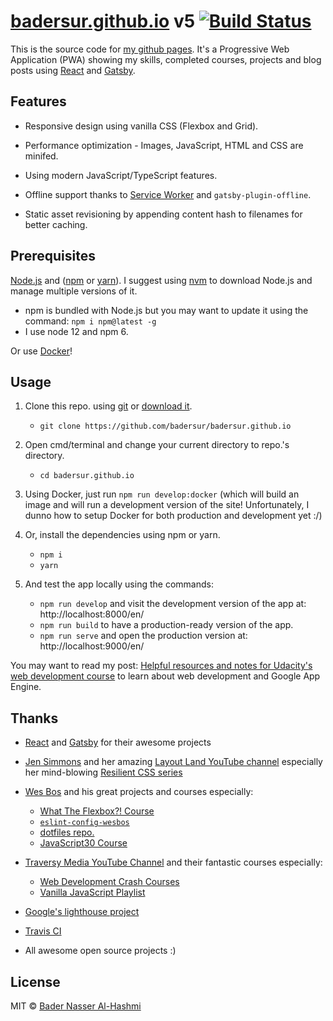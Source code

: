 # [badersur.github.io][bs-pages] v5 [![Build Status](https://travis-ci.org/badersur/badersur.github.io.svg?branch=dev)](https://travis-ci.org/badersur/badersur.github.io)

This is the source code for [my github pages][bs-pages]. It's a Progressive Web
Application (PWA) showing my skills, completed courses, projects and blog posts
using [React][react] and [Gatsby][gatsby].


## Features

- Responsive design using vanilla CSS (Flexbox and Grid).

- Performance optimization - Images, JavaScript, HTML and CSS are minifed.

- Using modern JavaScript/TypeScript features.

- Offline support thanks to [Service Worker][sw] and `gatsby-plugin-offline`.

- Static asset revisioning by appending content hash to filenames for
 better caching.


## Prerequisites

[Node.js][node] and ([npm][npm] or [yarn][yarn]). I suggest using [nvm][nvm]
 to download Node.js and manage multiple versions of it.
  - npm is bundled with Node.js but you may want to update it using the
     command: `npm i npm@latest -g`
  - I use node 12 and npm 6.

Or use [Docker][docker]!


## Usage

1. Clone this repo. using [git][git] or [download it][download].
    - `git clone https://github.com/badersur/badersur.github.io`

2. Open cmd/terminal and change your current directory to repo.'s directory.
    - `cd badersur.github.io`

3. Using Docker, just run `npm run develop:docker` (which will build an image
  and will run a development version of the site! Unfortunately, I dunno how to
  setup Docker for both production and development yet :/)

4. Or, install the dependencies using npm or yarn.
    - `npm i`
    - `yarn`

5. And test the app locally using the commands:
    - `npm run develop` and visit the development version of the app
      at: http://localhost:8000/en/
    - `npm run build` to have a production-ready version of the app.
    - `npm run serve` and open the production version
      at: http://localhost:9000/en/

You may want to read my post: [Helpful resources and notes for Udacity's web
development course][blog-notes] to learn about web development and
Google App Engine.


## Thanks

- [React][react] and [Gatsby][gatsby] for their awesome projects

- [Jen Simmons][jen] and her amazing [Layout Land YouTube channel][layout-land]
  especially her mind-blowing [Resilient CSS series][resilient-css]

- [Wes Bos][wes] and his great projects and courses especially:
    - [What The Flexbox?! Course][wut-da-flex]
    - [`eslint-config-wesbos`][eslint-wes]
    - [dotfiles repo.][dotfiles]
    - [JavaScript30 Course][js30]

- [Traversy Media YouTube Channel][traversy] and their fantastic courses
  especially:
    - [Web Development Crash Courses][crash-courses]
    - [Vanilla JavaScript Playlist][vanilla-js]

- [Google's lighthouse project][lighthouse]

- [Travis CI][travis-ci]

- All awesome open source projects :)


## License

MIT © [Bader Nasser Al-Hashmi](https://github.com/BaderSur)


[bs-pages]: https://badersur.github.io
[sw]: https://developers.google.com/web/fundamentals/getting-started/primers/service-workers
[lighthouse]: https://github.com/GoogleChrome/lighthouse
[travis-ci]: https://travis-ci.org
[node]: https://nodejs.org/en/
[npm]: https://www.npmjs.com/
[yarn]: https://yarnpkg.com/lang/en/
[nvm]: https://github.com/creationix/nvm
[git]: https://git-scm.com/downloads
[download]: https://github.com/badersur/badersur.github.io/archive/dev.zip
[blog-notes]: https://bader-nasser.appspot.com/en/resources-for-udacity-web-development-course?source=gh-readme
[react]: https://reactjs.org/
[gatsby]: https://www.gatsbyjs.org/
[gatsby-starter]: https://github.com/gatsbyjs/gatsby-starter-default
[resilient-css]: https://www.youtube.com/playlist?list=PLbSquHt1VCf1kpv9WRGMCA9_Nn4vCLZ9Y
[jen]: https://github.com/jensimmons
[layout-land]: https://www.youtube.com/channel/UC7TizprGknbDalbHplROtag/
[wes]: https://github.com/wesbos
[wut-da-flex]: https://www.youtube.com/playlist?list=PLu8EoSxDXHP7xj_y6NIAhy0wuCd4uVdid
[eslint-wes]: https://github.com/wesbos/eslint-config-wesbos
[dotfiles]: https://github.com/wesbos/dotfiles
[js30]: https://www.youtube.com/playlist?list=PLu8EoSxDXHP6CGK4YVJhL_VWetA865GOH
[traversy]: https://www.youtube.com/channel/UC29ju8bIPH5as8OGnQzwJyA
[crash-courses]: https://www.youtube.com/playlist?list=PLillGF-RfqbYeckUaD1z6nviTp31GLTH8
[vanilla-js]: https://www.youtube.com/playlist?list=PLillGF-RfqbbnEGy3ROiLWk7JMCuSyQtX
[docker]: https://docs.docker.com/install/
